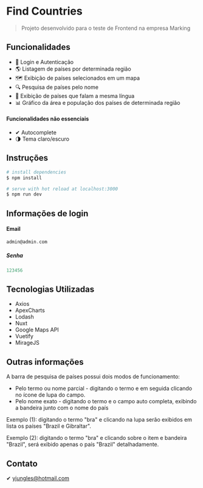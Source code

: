 # Find Countries

> Projeto desenvolvido para o teste de Frontend na empresa Marking

## Funcionalidades

- 🔐 Login e Autenticação
- 🌎 Listagem de países por determinada região
- 🗺 Exibição de países selecionados em um mapa
- 🔍 Pesquisa de países pelo nome
- 💬 Exibição de países que falam a mesma língua
- 📊 Gráfico da área e população dos países de determinada região
#### Funcionalidades não essenciais
- ✔ Autocomplete
- 🌗 Tema claro/escuro

## Instruções

```bash
# install dependencies
$ npm install

# serve with hot reload at localhost:3000
$ npm run dev

```

## Informações de login
#### Email 
```c
admin@admin.com
```
##### Senha 
```c
123456
```

## Tecnologias Utilizadas

- Axios 
- ApexCharts
- Lodash
- Nuxt
- Google Maps API
- Vuetify
- MirageJS

## Outras informações

A barra de pesquisa de países possui dois modos de funcionamento:
- Pelo termo ou nome parcial - digitando o termo e em seguida clicando no ícone de lupa do campo.
- Pelo nome exato - digitando o termo e o campo auto completa, exibindo a bandeira junto com o nome do país

Exemplo (1): digitando o termo "bra" e clicando na lupa serão exibidos em lista os países "Brazil e Gibraltar".

Exemplo (2): digitando o termo "bra" e clicando sobre o item e bandeira "Brazil", será exibido apenas o país "Brazil" detalhadamente.

## Contato
✔ yjungles@hotmail.com